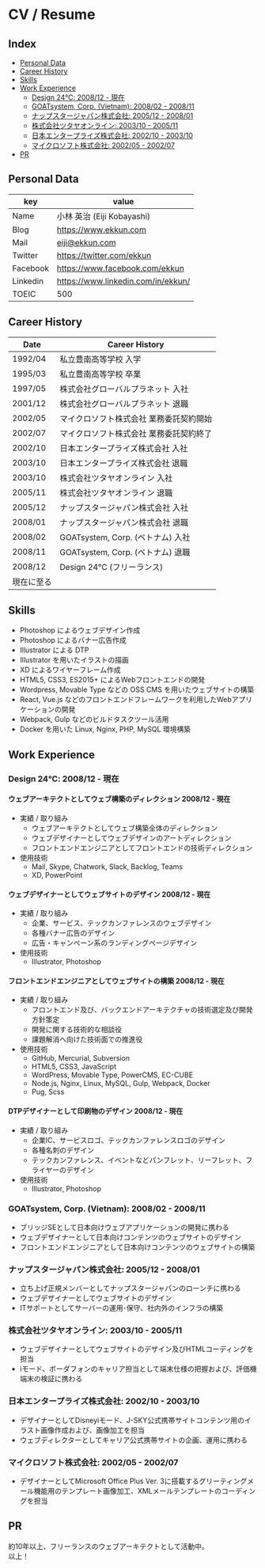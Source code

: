 # CV / Resume

## Index

- [Personal Data](#personal-data)
- [Career History](#career-history)
- [Skills](#skills)
- [Work Experience](#work-experience)
    - [Design 24℃: 2008/12 - 現在](#design-24-200812---現在)
    - [GOATsystem, Corp. (Vietnam): 2008/02 - 2008/11](#goatsystem-corp-vietnam-200802---200811)
    - [ナップスタージャパン株式会社: 2005/12 - 2008/01](#ナップスタージャパン株式会社-200512---200801)
    - [株式会社ツタヤオンライン: 2003/10 - 2005/11](#株式会社ツタヤオンライン-200310---200511)
    - [日本エンタープライズ株式会社: 2002/10 - 2003/10](#日本エンタープライズ株式会社-200210---200310)
    - [マイクロソフト株式会社: 2002/05 - 2002/07](#マイクロソフト株式会社-200205---200207)
- [PR](#pr)

## Personal Data

| key       | value                                |
| --------- | ------------------------------------ |
| Name      | 小林 英治 (Eiji Kobayashi)           |
| Blog      | <https://www.ekkun.com>              |
| Mail      | eiji@ekkun.com                       |
| Twitter   | <https://twitter.com/ekkun>          |
| Facebook  | <https://www.facebook.com/ekkun>     |
| Linkedin  | <https://www.linkedin.com/in/ekkun/> |
| TOEIC     | 500                                  |

## Career History

| Date       | Career History                            |
| ---------- | ----------------------------------------- |
| 1992/04    | 私立豊南高等学校 入学                     |
| 1995/03    | 私立豊南高等学校 卒業                     |
| 1997/05    | 株式会社グローバルプラネット 入社         |
| 2001/12    | 株式会社グローバルプラネット 退職         |
| 2002/05    | マイクロソフト株式会社 業務委託契約開始   |
| 2002/07    | マイクロソフト株式会社 業務委託契約終了   |
| 2002/10    | 日本エンタープライズ株式会社 入社         |
| 2003/10    | 日本エンタープライズ株式会社 退職         |
| 2003/10    | 株式会社ツタヤオンライン 入社             |
| 2005/11    | 株式会社ツタヤオンライン 退職             |
| 2005/12    | ナップスタージャパン株式会社 入社         |
| 2008/01    | ナップスタージャパン株式会社 退職         |
| 2008/02    | GOATsystem, Corp. (ベトナム) 入社         |
| 2008/11    | GOATsystem, Corp. (ベトナム) 退職         |
| 2008/12    | Design 24℃ (フリーランス)                |
| 現在に至る |                                           |

## Skills

- Photoshop によるウェブデザイン作成
- Photoshop によるバナー広告作成
- Illustrator による DTP
- Illustrator を用いたイラストの描画
- XD によるワイヤーフレーム作成
- HTML5, CSS3, ES2015+ によるWebフロントエンドの開発
- Wordpress, Movable Type などの OSS CMS を用いたウェブサイトの構築
- React, Vue.js などのフロントエンドフレームワークを利用したWebアプリケーションの開発
- Webpack, Gulp などのビルドタスクツール活用
- Docker を用いた Linux, Nginx, PHP, MySQL 環境構築

## Work Experience

### Design 24℃: 2008/12 - 現在

#### ウェブアーキテクトとしてウェブ構築のディレクション 2008/12 - 現在

- 実績 / 取り組み
    - ウェブアーキテクトとしてウェブ構築全体のディレクション
    - ウェブデザイナーとしてウェブデザインのアートディレクション
    - フロントエンドエンジニアとしてフロントエンドの技術ディレクション
- 使用技術
    - Mail, Skype, Chatwork, Slack, Backlog, Teams
    - XD, PowerPoint

#### ウェブデザイナーとしてウェブサイトのデザイン 2008/12 - 現在

- 実績 / 取り組み
    - 企業、サービス、テックカンファレンスのウェブデザイン
    - 各種バナー広告のデザイン
    - 広告・キャンペーン系のランディングページデザイン
- 使用技術
    - Illustrator, Photoshop

#### フロントエンドエンジニアとしてウェブサイトの構築 2008/12 - 現在

- 実績 / 取り組み
    - フロントエンド及び、バックエンドアーキテクチャの技術選定及び開発方針策定
    - 開発に関する技術的な相談役
    - 課題解消へ向けた技術面での推進役
- 使用技術
    - GitHub, Mercurial, Subversion
    - HTML5, CSS3, JavaScript
    - WordPress, Movable Type, PowerCMS, EC-CUBE
    - Node.js, Nginx, Linux, MySQL, Gulp, Webpack, Docker
    - Pug, Scss

#### DTPデザイナーとして印刷物のデザイン 2008/12 - 現在

- 実績 / 取り組み
    - 企業IC、サービスロゴ、テックカンファレンスロゴのデザイン
    - 各種名刺のデザイン
    - テックカンファレンス、イベントなどパンフレット、リーフレット、フライヤーのデザイン
- 使用技術
    - Illustrator, Photoshop

### GOATsystem, Corp. (Vietnam): 2008/02 - 2008/11

- ブリッジSEとして日本向けウェブアプリケーションの開発に携わる
- ウェブデザイナーとして日本向けコンテンツのウェブサイトのデザイン
- フロントエンドエンジニアとして日本向けコンテンツのウェブサイトの構築

### ナップスタージャパン株式会社: 2005/12 - 2008/01

- 立ち上げ正規メンバーとしてナップスタージャパンのローンチに携わる
- ウェブデザイナーとしてウェブサイトのデザイン
- ITサポートとしてサーバーの運用･保守、社内外のインフラの構築

### 株式会社ツタヤオンライン: 2003/10 - 2005/11

- ウェブデザイナーとしてウェブサイトのデザイン及びHTMLコーディングを担当
- iモード、ボーダフォンのキャリア担当として端末仕様の把握および、評価機端末の検証に携わる

### 日本エンタープライズ株式会社: 2002/10 - 2003/10

- デザイナーとしてDisneyiモード、J-SKY公式携帯サイトコンテンツ用のイラスト画像作成および、画像加工を担当
- ウェブディレクターとしてキャリア公式携帯サイトの企画、運用に携わる

### マイクロソフト株式会社: 2002/05 - 2002/07

- デザイナーとしてMicrosoft Office Plus Ver. 3に搭載するグリーティングメール機能用のテンプレート画像加工、XMLメールテンプレートのコーディングを担当

## PR

約10年以上、フリーランスのウェブアーキテクトとして活動中。  
以上！
